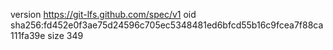 version https://git-lfs.github.com/spec/v1
oid sha256:fd452e0f3ae75d24596c705ec5348481ed6bfcd55b16c9fcea7f88ca111fa39e
size 349
